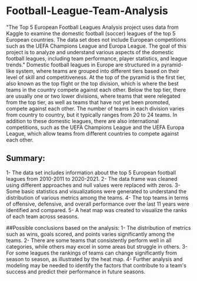 # Football-League-Team-Analysis
"The Top 5 European Football Leagues Analysis project uses data from Kaggle to examine the domestic football (soccer) leagues of the top 5 European countries. The data set does not include European competitions such as the UEFA Champions League and Europa League. The goal of this project is to analyze and understand various aspects of the domestic football leagues, including team performance, player statistics, and league trends."
Domestic football leagues in Europe are structured in a pyramid-like system, where teams are grouped into different tiers based on their level of skill and competitiveness. At the top of the pyramid is the first tier, also known as the top flight or the top division, which is where the best teams in the country compete against each other.
Below the top tier, there are usually one or two lower divisions, where teams that were relegated from the top tier, as well as teams that have not yet been promoted, compete against each other. The number of teams in each division varies from country to country, but it typically ranges from 20 to 24 teams.
In addition to these domestic leagues, there are also international competitions, such as the UEFA Champions League and the UEFA Europa League, which allow teams from different countries to compete against each other.

## Summary:
1- The data set includes information about the top 5 European football leagues from 2010-2011 to 2020-2021.
2- The data frame was cleaned using different approaches and null values were replaced with zeros.
3- Some basic statistics and visualizations were generated to understand the distribution of various metrics among the teams.
4- The top teams in terms of offensive, defensive, and overall performance over the last 11 years were identified and compared.
5- A heat map was created to visualize the ranks of each team across seasons.

##Possible conclusions based on the analysis:
1- The distribution of metrics such as wins, goals scored, and points varies significantly among the teams.
2- There are some teams that consistently perform well in all categories, while others may excel in some areas but struggle in others.
3- For some leagues the rankings of teams can change significantly from season to season, as illustrated by the heat map.
4- Further analysis and modeling may be needed to identify the factors that contribute to a team's success and predict their performance in future seasons.
